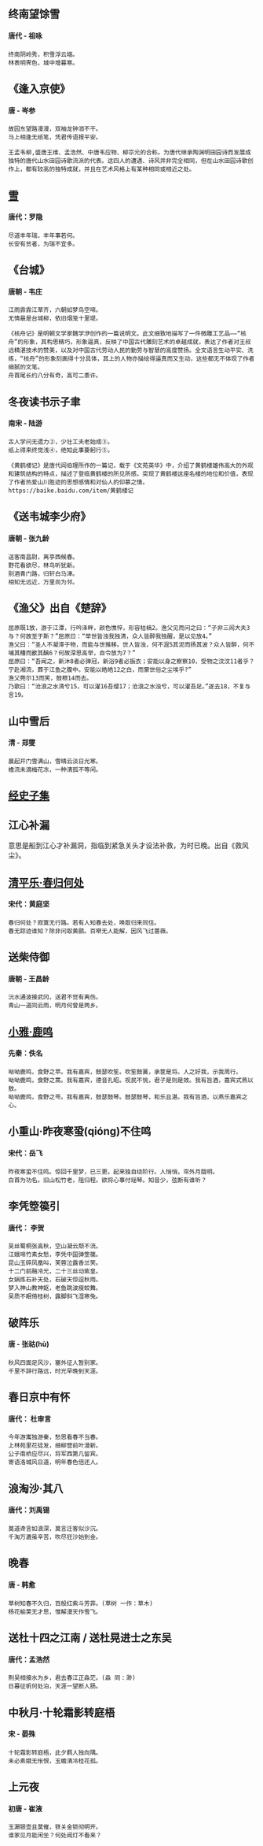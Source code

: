 ## 终南望馀雪
#### 唐代 - 祖咏
```
终南阴岭秀，积雪浮云端。
林表明霁色，城中增暮寒。
```

## 《逢入京使》
#### 唐 - 岑参
```
故园东望路漫漫，双袖龙钟泪不干。
马上相逢无纸笔，凭君传语报平安。
```

```
王孟韦柳,盛唐王维、孟浩然、中唐韦应物、柳宗元的合称。为唐代继承陶渊明田园诗而发展成独特的唐代山水田园诗歌流派的代表。这四人的遭遇、诗风并非完全相同，但在山水田园诗歌创作上，都有较高的独特成就，并且在艺术风格上有某种相同或相近之处。
```

## [雪](https://so.gushiwen.org/shiwenv_95fac1155599.aspx)
#### 唐代：罗隐
```
尽道丰年瑞，丰年事若何。
长安有贫者，为瑞不宜多。
```

## 《台城》
#### 唐朝 - 韦庄
```
江雨霏霏江草齐，六朝如梦鸟空啼。
无情最是台城柳，依旧烟笼十里堤。
```

```
《核舟记》是明朝文学家魏学洢创作的一篇说明文。此文细致地描写了一件微雕工艺品——“核舟”的形象，其构思精巧，形象逼真，反映了中国古代雕刻艺术的卓越成就，表达了作者对王叔远精湛技术的赞美，以及对中国古代劳动人民的勤劳与智慧的高度赞扬。全文语言生动平实、洗练，“核舟”的形象刻画得十分具体，其上的人物亦描绘得逼真而又生动，这些都无不体现了作者细腻的文笔。
舟首尾长约八分有奇，高可二黍许。
```

## 冬夜读书示子聿
#### 南宋 - 陆游
```
古人学问无遗力②，少壮工夫老始成③。
纸上得来终觉浅④，绝知此事要躬行⑤。
```

```
《黄鹤楼记》是唐代阎伯理所作的一篇记，载于《文苑英华》中，介绍了黄鹤楼雄伟高大的外观和建筑结构的特点，描述了登临黄鹤楼的所见所感，突现了黄鹤楼这座名楼的地位和价值，表现了作者热爱山川胜迹的思想感情和对仙人的仰慕之情。
https://baike.baidu.com/item/黄鹤楼记
```

## 《送韦城李少府》
#### 唐朝 - 张九龄
```
送客南昌尉，离亭西候春。
野花看欲尽，林鸟听犹新。
别酒青门路，归轩白马津。
相知无远近，万里尚为邻。
```

## 《渔父》出自《楚辞》
```
屈原既1放，游于江潭，行吟泽畔，颜色憔悴，形容枯槁2。渔父见而问之曰：“子非三闾大夫3与？何故至于斯？”屈原曰：“举世皆浊我独清，众人皆醉我独醒，是以见放4。”
渔父曰：“圣人不凝滞于物，而能与世推移。世人皆浊，何不淈5其泥而扬其波？众人皆醉，何不哺其糟而歠其醨6？何故深思高举，自令放为7？”
屈原曰：“吾闻之，新沐8者必弹冠，新浴9者必振衣；安能以身之察察10，受物之汶汶11者乎？宁赴湘流，葬于江鱼之腹中。安能以皓皓12之白，而蒙世俗之尘埃乎?”
渔父莞尔13而笑，鼓枻14而去。
乃歌曰：“沧浪之水清兮15，可以濯16吾缨17；沧浪之水浊兮，可以濯吾足。”遂去18，不复与言19。
```

## 山中雪后
#### 清 - 郑燮
```
晨起开门雪满山，雪晴云淡日光寒。
檐流未滴梅花冻，一种清孤不等闲。
```

## [经史子集](https://baike.baidu.com/item/经史子集)

## 江心补漏
意思是船到江心才补漏洞，指临到紧急关头才设法补救，为时已晚。出自《救风尘》。

## [清平乐·春归何处](https://so.gushiwen.org/shiwenv_315cf2d8892b.aspx)
#### 宋代：黄庭坚
```
春归何处？寂寞无行路。若有人知春去处，唤取归来同住。
春无踪迹谁知？除非问取黄鹂。百啭无人能解，因风飞过蔷薇。
```

## 送柴侍御
#### 唐朝 - 王昌龄
```
沅水通波接武冈，送君不觉有离伤。
青山一道同云雨，明月何曾是两乡。
```

## [小雅·鹿鸣](https://so.gushiwen.org/shiwenv_8d7a192e8b32.aspx)
#### 先秦：佚名
```
呦呦鹿鸣，食野之苹。我有嘉宾，鼓瑟吹笙。吹笙鼓簧，承筐是将。人之好我，示我周行。
呦呦鹿鸣，食野之蒿。我有嘉宾，德音孔昭。视民不恌，君子是则是效。我有旨酒，嘉宾式燕以敖。
呦呦鹿鸣，食野之芩。我有嘉宾，鼓瑟鼓琴。鼓瑟鼓琴，和乐且湛。我有旨酒，以燕乐嘉宾之心。
```

## 小重山·昨夜寒蛩(qióng)不住鸣
#### 宋代：岳飞
```
昨夜寒蛩不住鸣。惊回千里梦，已三更。起来独自绕阶行。人悄悄，帘外月胧明。
白首为功名。旧山松竹老，阻归程。欲将心事付瑶琴。知音少，弦断有谁听？
```

## 李凭箜篌引
#### 唐代： 李贺
```
吴丝蜀桐张高秋，空山凝云颓不流。
江娥啼竹素女愁，李凭中国弹箜篌。
昆山玉碎凤凰叫，芙蓉泣露香兰笑。
十二门前融冷光，二十三丝动紫皇。
女娲炼石补天处，石破天惊逗秋雨。
梦入神山教神妪，老鱼跳波瘦蛟舞。
吴质不眠倚桂树，露脚斜飞湿寒兔。
```

## 破阵乐
#### 唐 - 张祜(hù)
```
秋风四面足风沙，塞外征人暂别家。
千里不辞行路远，时光早晚到天涯。
```

## 春日京中有怀
#### 唐代： 杜审言
```
今年游寓独游秦，愁思看春不当春。
上林苑里花徒发，细柳营前叶漫新。
公子南桥应尽兴，将军西第几留宾。
寄语洛城风日道，明年春色倍还人。
```

## 浪淘沙·其八
#### 唐代：刘禹锡
```
莫道谗言如浪深，莫言迁客似沙沉。
千淘万漉虽辛苦，吹尽狂沙始到金。
```

## 晚春
#### 唐 - 韩愈
```
草树知春不久归，百般红紫斗芳菲。(草树 一作：草木)
杨花榆荚无才思，惟解漫天作雪飞。
```

## 送杜十四之江南 / 送杜晃进士之东吴
#### 唐代：孟浩然
```
荆吴相接水为乡，君去春江正淼茫。(淼 同：渺)
日暮征帆何处泊，天涯一望断人肠。
```

## 中秋月·十轮霜影转庭梧
#### 宋 - 晏殊
```
十轮霜影转庭梧，此夕羁人独向隅。
未必素娥无怅恨，玉蟾清冷桂花孤。
```

## 上元夜
#### 初唐 - 崔液
```
玉漏银壶且莫催，铁关金锁彻明开。
谁家见月能闲坐？何处闻灯不看来？
```
